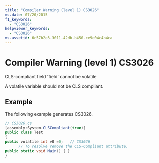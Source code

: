 ```yaml
---
title: "Compiler Warning (level 1) CS3026"
ms.date: 07/20/2015
f1_keywords:
  - "CS3026"
helpviewer_keywords:
  - "CS3026"
ms.assetid: 6c57b2e3-3011-42db-b450-ce9e04c4b4ca
---
```


# Compiler Warning (level 1) CS3026

CLS-compliant field 'field' cannot be volatile

A volatile variable should not be CLS compliant.

## Example

The following example generates CS3026.

```csharp
// CS3026.cs
[assembly:System.CLSCompliant(true)]
public class Test
{
public volatile int v0 =0;   // CS3026
      // To resolve remove the CLS-Compliant attribute.
public static void Main() { }
}
```

